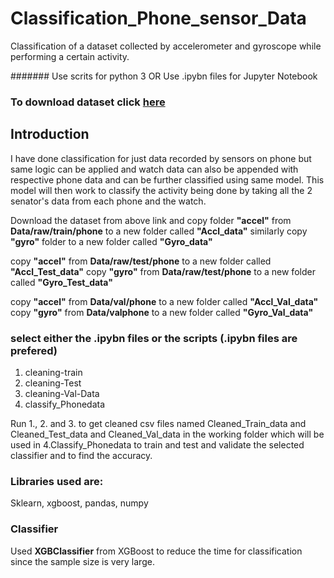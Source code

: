 # Classification_Phone_sensor_Data
Classification of a dataset collected by accelerometer and gyroscope while performing a certain activity.

####### Use scrits for python 3  OR  Use .ipybn files for Jupyter Notebook


### To download dataset click [**here**](https://prithviai-my.sharepoint.com/:f:/g/personal/aakash_pandey_prithvi_ai/EhnIDiH1ExlKoje3P-9SpRYB3X5w_d0eFgWL3qWJrcEGnQ?e=fmAepS)  



## Introduction

I have done classification for just data recorded by sensors on phone but same logic can be applied and watch data
 can also be appended with respective phone data and can be further classified using same model. This model will then 
 work to classify the activity being done by taking all the 2 senator's data from each phone and the watch.


Download the dataset from above link and copy folder **"accel"** from **Data/raw/train/phone**
 to a new folder called **"Accl_data"**
similarly copy **"gyro"** folder to a new folder called **"Gyro_data"**
 

copy **"accel"** from **Data/raw/test/phone** to a new folder called **"Accl_Test_data"**
copy **"gyro"** from **Data/raw/test/phone** to a new folder called **"Gyro_Test_data"**
 

copy **"accel"** from **Data/val/phone** to a new folder called **"Accl_Val_data"**
copy **"gyro"** from **Data/valphone** to a new folder called **"Gyro_Val_data"**


### select either the .ipybn files or the scripts (.ipybn files are prefered)
 1. cleaning-train
 2. cleaning-Test
 3. cleaning-Val-Data
 4. classify_Phonedata
 
 Run 1., 2. and 3. to get cleaned csv files named Cleaned_Train_data and Cleaned_Test_data and Cleaned_Val_data in the working folder which will be used in 4.Classify_Phonedata to train and test and validate the selected classifier and to find the accuracy.

### Libraries used are:
Sklearn, 
xgboost, 
pandas, 
numpy

### Classifier
Used **XGBClassifier** from XGBoost to reduce the time for classification since the sample size is very large.
